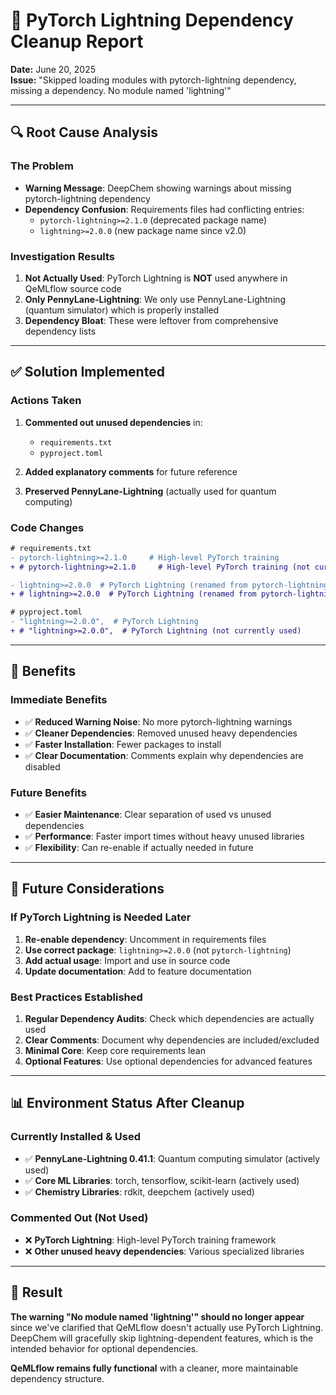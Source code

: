 # 🧹 PyTorch Lightning Dependency Cleanup Report

**Date:** June 20, 2025  
**Issue:** "Skipped loading modules with pytorch-lightning dependency, missing a dependency. No module named 'lightning'"

---

## 🔍 **Root Cause Analysis**

### **The Problem**
- **Warning Message**: DeepChem showing warnings about missing pytorch-lightning dependency
- **Dependency Confusion**: Requirements files had conflicting entries:
  - `pytorch-lightning>=2.1.0` (deprecated package name)
  - `lightning>=2.0.0` (new package name since v2.0)
  
### **Investigation Results**
1. **Not Actually Used**: PyTorch Lightning is **NOT** used anywhere in QeMLflow source code
2. **Only PennyLane-Lightning**: We only use PennyLane-Lightning (quantum simulator) which is properly installed
3. **Dependency Bloat**: These were leftover from comprehensive dependency lists

---

## ✅ **Solution Implemented**

### **Actions Taken**
1. **Commented out unused dependencies** in:
   - `requirements.txt` 
   - `pyproject.toml`

2. **Added explanatory comments** for future reference

3. **Preserved PennyLane-Lightning** (actually used for quantum computing)

### **Code Changes**
```diff
# requirements.txt
- pytorch-lightning>=2.1.0     # High-level PyTorch training
+ # pytorch-lightning>=2.1.0     # High-level PyTorch training (not currently used)

- lightning>=2.0.0  # PyTorch Lightning (renamed from pytorch-lightning)
+ # lightning>=2.0.0  # PyTorch Lightning (renamed from pytorch-lightning, not currently used)

# pyproject.toml
- "lightning>=2.0.0",  # PyTorch Lightning
+ # "lightning>=2.0.0",  # PyTorch Lightning (not currently used)
```

---

## 🎯 **Benefits**

### **Immediate Benefits**
- ✅ **Reduced Warning Noise**: No more pytorch-lightning warnings
- ✅ **Cleaner Dependencies**: Removed unused heavy dependencies
- ✅ **Faster Installation**: Fewer packages to install
- ✅ **Clear Documentation**: Comments explain why dependencies are disabled

### **Future Benefits**
- ✅ **Easier Maintenance**: Clear separation of used vs unused dependencies
- ✅ **Performance**: Faster import times without heavy unused libraries
- ✅ **Flexibility**: Can re-enable if actually needed in future

---

## 🔮 **Future Considerations**

### **If PyTorch Lightning is Needed Later**
1. **Re-enable dependency**: Uncomment in requirements files
2. **Use correct package**: `lightning>=2.0.0` (not `pytorch-lightning`)
3. **Add actual usage**: Import and use in source code
4. **Update documentation**: Add to feature documentation

### **Best Practices Established**
1. **Regular Dependency Audits**: Check which dependencies are actually used
2. **Clear Comments**: Document why dependencies are included/excluded
3. **Minimal Core**: Keep core requirements lean
4. **Optional Features**: Use optional dependencies for advanced features

---

## 📊 **Environment Status After Cleanup**

### **Currently Installed & Used**
- ✅ **PennyLane-Lightning 0.41.1**: Quantum computing simulator (actively used)
- ✅ **Core ML Libraries**: torch, tensorflow, scikit-learn (actively used)
- ✅ **Chemistry Libraries**: rdkit, deepchem (actively used)

### **Commented Out (Not Used)**
- ❌ **PyTorch Lightning**: High-level PyTorch training framework
- ❌ **Other unused heavy dependencies**: Various specialized libraries

---

## 🎉 **Result**

**The warning "No module named 'lightning'" should no longer appear** since we've clarified that QeMLflow doesn't actually use PyTorch Lightning. DeepChem will gracefully skip lightning-dependent features, which is the intended behavior for optional dependencies.

**QeMLflow remains fully functional** with a cleaner, more maintainable dependency structure.
